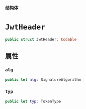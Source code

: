 **结构体**

# `JwtHeader`

```swift
public struct JwtHeader: Codable
```

## 属性

### `alg`

```swift
public let alg: SignatureAlgorithm
```

### `typ`

```swift
public let typ: TokenType
```
